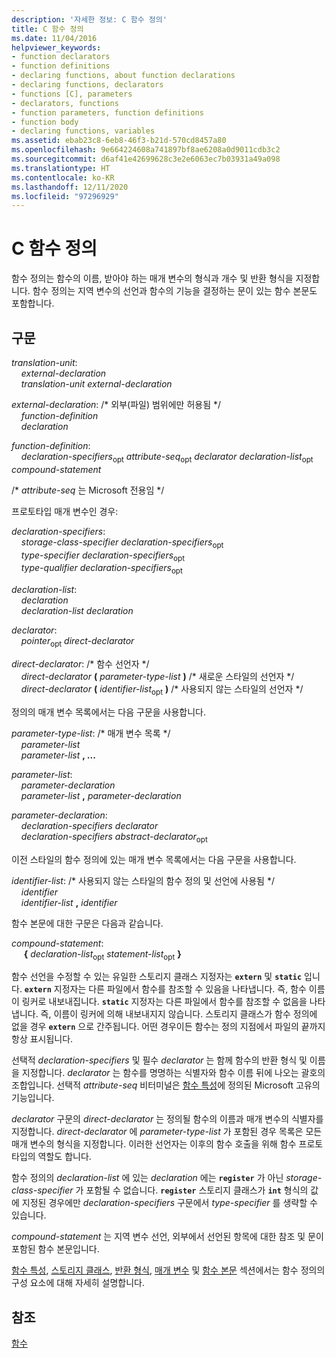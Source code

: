 ```yaml
---
description: '자세한 정보: C 함수 정의'
title: C 함수 정의
ms.date: 11/04/2016
helpviewer_keywords:
- function declarators
- function definitions
- declaring functions, about function declarations
- declaring functions, declarators
- functions [C], parameters
- declarators, functions
- function parameters, function definitions
- function body
- declaring functions, variables
ms.assetid: ebab23c8-6eb8-46f3-b21d-570cd8457a80
ms.openlocfilehash: 9e664224608a741897bf8ae6208a0d9011cdb3c2
ms.sourcegitcommit: d6af41e42699628c3e2e6063ec7b03931a49a098
ms.translationtype: HT
ms.contentlocale: ko-KR
ms.lasthandoff: 12/11/2020
ms.locfileid: "97296929"
---
```

# <a name="c-function-definitions"></a>C 함수 정의

함수 정의는 함수의 이름, 받아야 하는 매개 변수의 형식과 개수 및 반환 형식을 지정합니다. 함수 정의는 지역 변수의 선언과 함수의 기능을 결정하는 문이 있는 함수 본문도 포함합니다.

## <a name="syntax"></a>구문

*translation-unit*:<br/>
&nbsp;&nbsp;&nbsp;&nbsp;*external-declaration* <br/>
&nbsp;&nbsp;&nbsp;&nbsp;*translation-unit* *external-declaration*

*external-declaration*: /\* 외부(파일) 범위에만 허용됨 \*/<br/>
&nbsp;&nbsp;&nbsp;&nbsp;*function-definition*<br/>
&nbsp;&nbsp;&nbsp;&nbsp;*declaration*

*function-definition*:<br/>
&nbsp;&nbsp;&nbsp;&nbsp;*declaration-specifiers*<sub>opt</sub> *attribute-seq*<sub>opt</sub> *declarator* *declaration-list*<sub>opt</sub> *compound-statement*

/\* *attribute-seq* 는 Microsoft 전용임 \*/

프로토타입 매개 변수인 경우:

*declaration-specifiers*:<br/>
&nbsp;&nbsp;&nbsp;&nbsp;*storage-class-specifier* *declaration-specifiers*<sub>opt</sub> <br/>
&nbsp;&nbsp;&nbsp;&nbsp;*type-specifier* *declaration-specifiers*<sub>opt</sub><br/>
&nbsp;&nbsp;&nbsp;&nbsp;*type-qualifier* *declaration-specifiers*<sub>opt</sub>

*declaration-list*:<br/>
&nbsp;&nbsp;&nbsp;&nbsp;*declaration*<br/>
&nbsp;&nbsp;&nbsp;&nbsp;*declaration-list* *declaration*

*declarator*:<br/>
&nbsp;&nbsp;&nbsp;&nbsp;*pointer*<sub>opt</sub> *direct-declarator*

*direct-declarator*: /\* 함수 선언자 \*/<br/>
&nbsp;&nbsp;&nbsp;&nbsp;*direct-declarator*  **(**  *parameter-type-list*  **)**  /\* 새로운 스타일의 선언자 \*/<br/>
&nbsp;&nbsp;&nbsp;&nbsp;*direct-declarator* **(** *identifier-list*<sub>opt</sub> **)**  /\* 사용되지 않는 스타일의 선언자 \*/

정의의 매개 변수 목록에서는 다음 구문을 사용합니다.

*parameter-type-list*: /\* 매개 변수 목록 \*/<br/>
&nbsp;&nbsp;&nbsp;&nbsp;*parameter-list* <br/>
&nbsp;&nbsp;&nbsp;&nbsp;*parameter-list* **, ...**

*parameter-list*:<br/>
&nbsp;&nbsp;&nbsp;&nbsp;*parameter-declaration*<br/>
&nbsp;&nbsp;&nbsp;&nbsp;*parameter-list* **,**  *parameter-declaration*

*parameter-declaration*:<br/>
&nbsp;&nbsp;&nbsp;&nbsp;*declaration-specifiers* *declarator*<br/>
&nbsp;&nbsp;&nbsp;&nbsp;*declaration-specifiers* *abstract-declarator*<sub>opt</sub>

이전 스타일의 함수 정의에 있는 매개 변수 목록에서는 다음 구문을 사용합니다.

*identifier-list*: /\* 사용되지 않는 스타일의 함수 정의 및 선언에 사용됨 \*/<br/>
&nbsp;&nbsp;&nbsp;&nbsp;*identifier*<br/>
&nbsp;&nbsp;&nbsp;&nbsp;*identifier-list* **,**  *identifier*

함수 본문에 대한 구문은 다음과 같습니다.

*compound-statement*:<br/>
&nbsp;&nbsp;&nbsp;&nbsp; **{** *declaration-list*<sub>opt</sub> *statement-list*<sub>opt</sub> **}**

함수 선언을 수정할 수 있는 유일한 스토리지 클래스 지정자는 **`extern`** 및 **`static`** 입니다. **`extern`** 지정자는 다른 파일에서 함수를 참조할 수 있음을 나타냅니다. 즉, 함수 이름이 링커로 내보내집니다. **`static`** 지정자는 다른 파일에서 함수를 참조할 수 없음을 나타냅니다. 즉, 이름이 링커에 의해 내보내지지 않습니다. 스토리지 클래스가 함수 정의에 없을 경우 **`extern`** 으로 간주됩니다. 어떤 경우이든 함수는 정의 지점에서 파일의 끝까지 항상 표시됩니다.

선택적 *declaration-specifiers* 및 필수 *declarator* 는 함께 함수의 반환 형식 및 이름을 지정합니다. *declarator* 는 함수를 명명하는 식별자와 함수 이름 뒤에 나오는 괄호의 조합입니다. 선택적 *attribute-seq* 비터미널은 [함수 특성](../c-language/function-attributes.md)에 정의된 Microsoft 고유의 기능입니다.

*declarator* 구문의 *direct-declarator* 는 정의될 함수의 이름과 매개 변수의 식별자를 지정합니다. *direct-declarator* 에 *parameter-type-list* 가 포함된 경우 목록은 모든 매개 변수의 형식을 지정합니다. 이러한 선언자는 이후의 함수 호출을 위해 함수 프로토타입의 역할도 합니다.

함수 정의의 *declaration-list* 에 있는 *declaration* 에는 **`register`** 가 아닌 *storage-class-specifier* 가 포함될 수 없습니다. **`register`** 스토리지 클래스가 **`int`** 형식의 값에 지정된 경우에만 *declaration-specifiers* 구문에서 *type-specifier* 를 생략할 수 있습니다.

*compound-statement* 는 지역 변수 선언, 외부에서 선언된 항목에 대한 참조 및 문이 포함된 함수 본문입니다.

[함수 특성](../c-language/function-attributes.md), [스토리지 클래스](../c-language/storage-class.md), [반환 형식](../c-language/return-type.md), [매개 변수](../c-language/parameters.md) 및 [함수 본문](../c-language/function-body.md) 섹션에서는 함수 정의의 구성 요소에 대해 자세히 설명합니다.

## <a name="see-also"></a>참조

[함수](../c-language/functions-c.md)
